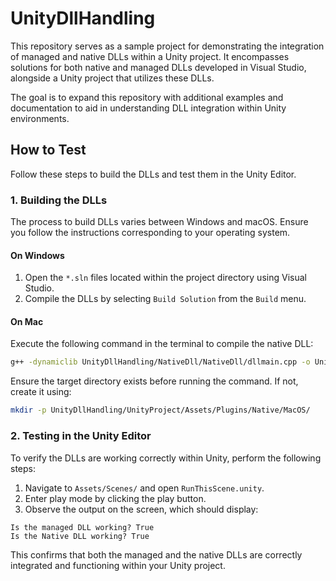 # UnityDllHandling

This repository serves as a sample project for demonstrating the integration of managed and native DLLs within a Unity project. It encompasses solutions for both native and managed DLLs developed in Visual Studio, alongside a Unity project that utilizes these DLLs.

The goal is to expand this repository with additional examples and documentation to aid in understanding DLL integration within Unity environments.

## How to Test

Follow these steps to build the DLLs and test them in the Unity Editor.

### 1. Building the DLLs

The process to build DLLs varies between Windows and macOS. Ensure you follow the instructions corresponding to your operating system.

#### On Windows

1. Open the `*.sln` files located within the project directory using Visual Studio.
2. Compile the DLLs by selecting `Build Solution` from the `Build` menu.

#### On Mac

Execute the following command in the terminal to compile the native DLL:

```bash
g++ -dynamiclib UnityDllHandling/NativeDll/NativeDll/dllmain.cpp -o UnityDllHandling/UnityProject/Assets/Plugins/Native/MacOS/NativeDll.dylib
```

Ensure the target directory exists before running the command. If not, create it using:
```bash
mkdir -p UnityDllHandling/UnityProject/Assets/Plugins/Native/MacOS/
```

### 2. Testing in the Unity Editor

To verify the DLLs are working correctly within Unity, perform the following steps:
1. Navigate to `Assets/Scenes/` and open `RunThisScene.unity`.
2. Enter play mode by clicking the play button.
3. Observe the output on the screen, which should display:
```
Is the managed DLL working? True
Is the Native DLL working? True
```
This confirms that both the managed and the native DLLs are correctly integrated and functioning within your Unity project.